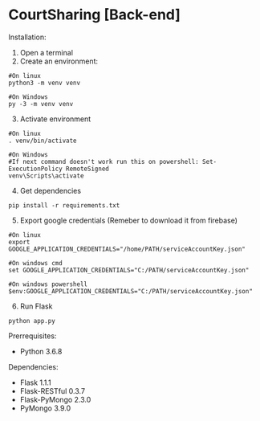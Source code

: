 # CourtSharing [Back-end]

Installation:
1. Open a terminal
2. Create an environment:
```
#On linux
python3 -m venv venv

#On Windows
py -3 -m venv venv
```
3. Activate environment
```
#On linux
. venv/bin/activate

#On Windows
#If next command doesn't work run this on powershell: Set-ExecutionPolicy RemoteSigned
venv\Scripts\activate
```
4. Get dependencies
```
pip install -r requirements.txt
```
5. Export google credentials (Remeber to download it from firebase)
```
#On linux
export GOOGLE_APPLICATION_CREDENTIALS="/home/PATH/serviceAccountKey.json"

#On windows cmd
set GOOGLE_APPLICATION_CREDENTIALS="C:/PATH/serviceAccountKey.json"

#On windows powershell
$env:GOOGLE_APPLICATION_CREDENTIALS="C:/PATH/serviceAccountKey.json"
```
6. Run Flask
```
python app.py
```

Prerrequisites:
- Python 3.6.8


Dependencies:
 - Flask 1.1.1
 - Flask-RESTful 0.3.7
 - Flask-PyMongo 2.3.0
 - PyMongo 3.9.0
